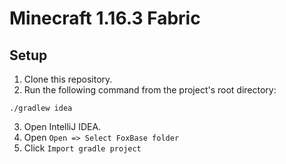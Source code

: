 # Minecraft 1.16.3 Fabric
## Setup
1. Clone this repository.
2. Run the following command from the project's root directory:
```
./gradlew idea
```
3. Open IntelliJ IDEA.
4. Open `Open => Select FoxBase folder`
5. Click `Import gradle project`